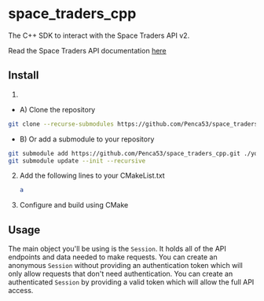 # space_traders_cpp

The C++ SDK to interact with the Space Traders API v2.

Read the Space Traders API documentation [here](https://spacetraders.stoplight.io/docs/spacetraders/8e768e6831f6c-getting-started)

## Install

1)
  - A) Clone the repository
  ```sh
  git clone --recurse-submodules https://github.com/Penca53/space_traders_cpp.git
  ```
  - B) Or add a submodule to your repository
  ```sh
  git submodule add https://github.com/Penca53/space_traders_cpp.git ./your/path
  git submodule update --init --recursive
  ```

2) Add the following lines to your CMakeList.txt
   ```cmake
   a
   ```
3) Configure and build using CMake

## Usage

The main object you'll be using is the `Session`. It holds all of the API endpoints and data needed to make requests.
You can create an anonymous `Session` without providing an authentication token which will only allow requests that don't need authentication.
You can create an authenticated `Session` by providing a valid token which will allow the full API access.

